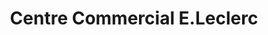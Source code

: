 ---
title: "Centre Commercial E.Leclerc"
url: /olivet/centre-commercial-e-leclerc/
shop: Supermarkt
---